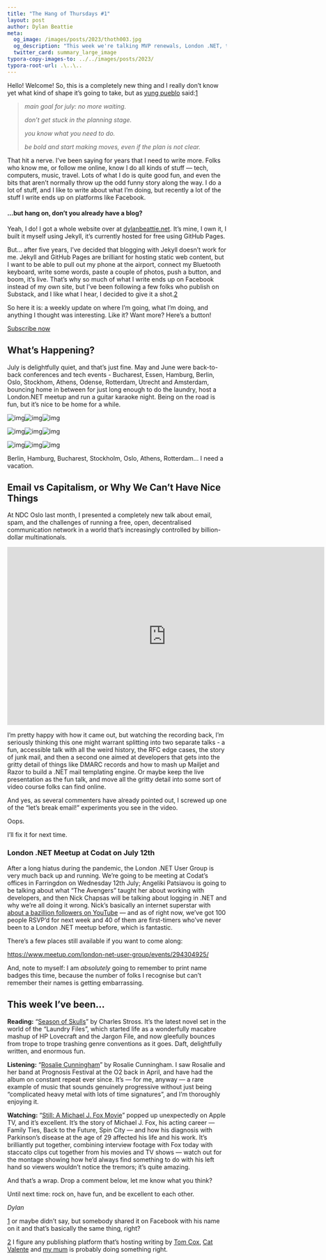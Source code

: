 ```yaml
---
title: "The Hang of Thursdays #1"
layout: post
author: Dylan Beattie
meta:
  og_image: /images/posts/2023/thoth003.jpg
  og_description: "This week we're talking MVP renewals, London .NET, taking Guitaraoke to Denmark, rejected GitHub profile achievements, and social media going into meltdown."
  twitter_card: summary_large_image
typora-copy-images-to: ../../images/posts/2023/
typora-root-url: .\..\..
---
```


Hello! Welcome! So, this is a completely new thing and I really don’t know yet what kind of shape it’s going to take, but as [yung pueblo](https://yungpueblo.com/) said:[1](#footnote-1)

> *main goal for july: no more waiting.*
>
> *don’t get stuck in the planning stage.* 
>
> *you know what you need to do.* 
>
> *be bold and start making moves, even if the plan is not clear.*

That hit a nerve. I’ve been saying for years that I need to write more. Folks who know me, or follow me online, know I do all kinds of stuff — tech, computers, music, travel. Lots of what I do is quite good fun, and even the bits that aren’t normally throw up the odd funny story along the way. I do a lot of stuff, and I like to write about what I’m doing, but recently a lot of the stuff I write ends up on platforms like Facebook.

#### …but hang on, don’t you already have a blog?

Yeah, I do! I got a whole website over at [dylanbeattie.net](https://dylanbeattie.net/). It’s mine, I own it, I built it myself using Jekyll, it’s currently hosted for free using GitHub Pages.

But… after five years, I’ve decided that blogging with Jekyll doesn’t work for me. Jekyll and GitHub Pages are brilliant for hosting static web content, but I want to be able to pull out my phone at the airport, connect my Bluetooth keyboard, write some words, paste a couple of photos, push a button, and boom, it’s live. That’s why so much of what I write ends up on Facebook instead of my own site, but I’ve been following a few folks who publish on Substack, and I like what I hear, I decided to give it a shot.[2](#footnote-2)

So here it is: a weekly update on where I’m going, what I’m doing, and anything I thought was interesting. Like it? Want more? Here’s a button!

[Subscribe now](%%checkout_url%%)

## What’s Happening?

July is delightfully quiet, and that’s just fine. May and June were back-to-back conferences and tech events - Bucharest, Essen, Hamburg, Berlin, Oslo, Stockhom, Athens, Odense, Rotterdam, Utrecht and Amsterdam, bouncing home in between for just long enough to do the laundry, host a London.NET meetup and run a guitar karaoke night. Being on the road is fun, but it’s nice to be home for a while.



![img](/images/posts/2023/https%3A%2F%2Fsubstack-post-media.s3.amazonaws.com%2Fpublic%2Fimages%2F08bbb305-ecae-4ed0-b4bd-fb394ec4c80a_3088x2320.jpeg)![img](/images/posts/2023/https%3A%2F%2Fsubstack-post-media.s3.amazonaws.com%2Fpublic%2Fimages%2Fc16ee640-6cab-4a74-88e0-82dec973ab6d_3088x2320.jpeg)![img](/images/posts/2023/https%3A%2F%2Fsubstack-post-media.s3.amazonaws.com%2Fpublic%2Fimages%2F44ececa4-ab45-4eb2-9029-f1f30a673905_4032x3024.jpeg)

![img](/images/posts/2023/https%3A%2F%2Fsubstack-post-media.s3.amazonaws.com%2Fpublic%2Fimages%2Ff9e6082d-81fd-42aa-bc37-dc921b3678ee_1200x1600.jpeg)![img](/images/posts/2023/https%3A%2F%2Fsubstack-post-media.s3.amazonaws.com%2Fpublic%2Fimages%2Feb0d3eba-ed65-4479-bb61-62e02d1b8bd3_4032x3024.jpeg)![img](/images/posts/2023/https%3A%2F%2Fsubstack-post-media.s3.amazonaws.com%2Fpublic%2Fimages%2F54afc19d-f9d7-473d-96cd-11eb3e42ef49_3088x2320.jpeg)

![img](/images/posts/2023/https%3A%2F%2Fsubstack-post-media.s3.amazonaws.com%2Fpublic%2Fimages%2F8bcaf318-c3ef-40cb-9685-87be041855ad_4032x3024.jpeg)![img](/images/posts/2023/https%3A%2F%2Fsubstack-post-media.s3.amazonaws.com%2Fpublic%2Fimages%2F1224f410-adc4-4e99-8499-341da5050ec6_4032x3024.jpeg)![img](/images/posts/2023/https%3A%2F%2Fsubstack-post-media.s3.amazonaws.com%2Fpublic%2Fimages%2F22352e83-e9e2-4cf8-90c8-5c02696a3460_4032x3024.jpeg)

Berlin, Hamburg, Bucharest, Stockholm, Oslo, Athens, Rotterdam... I need a vacation.

## Email vs Capitalism, or Why We Can’t Have Nice Things

At NDC Oslo last month, I presented a completely new talk about email, spam, and the challenges of running a free, open, decentralised communication network in a world that’s increasingly controlled by billion-dollar multinationals.

<iframe src="https://www.youtube-nocookie.com/embed/mrGfahzt-4Q?rel=0&amp;autoplay=0&amp;showinfo=0&amp;enablejsapi=0" frameborder="0" loading="lazy" gesture="media" allow="autoplay; fullscreen" allowautoplay="true" allowfullscreen="true" width="728" height="409"></iframe>

I’m pretty happy with how it came out, but watching the recording back, I’m seriously thinking this one might warrant splitting into two separate talks - a fun, accessible talk with all the weird history, the RFC edge cases, the story of junk mail, and then a second one aimed at developers that gets into the gritty detail of things like DMARC records and how to mash up Mailjet and Razor to build a .NET mail templating engine. Or maybe keep the live presentation as the fun talk, and move all the gritty detail into some sort of video course folks can find online.

And yes, as several commenters have already pointed out, I screwed up one of the “let’s break email!” experiments you see in the video. 

Oops. 

I’ll fix it for next time.

### London .NET Meetup at Codat on July 12th

After a long hiatus during the pandemic, the London .NET User Group is very much back up and running. We’re going to be meeting at Codat’s offices in Farringdon on Wednesday 12th July; Angeliki Patsiavou is going to be talking about what “The Avengers” taught her about working with developers, and then Nick Chapsas will be talking about logging in .NET and why we’re all doing it wrong. Nick’s basically an internet superstar with [about a bazillion followers on YouTube](https://www.youtube.com/channel/UCrkPsvLGln62OMZRO6K-llg) — and as of right now, we’ve got 100 people RSVP’d for next week and 40 of them are first-timers who’ve never been to a London .NET meetup before, which is fantastic.

There’s a few places still available if you want to come along: 

https://www.meetup.com/london-net-user-group/events/294304925/

And, note to myself: I am *absolutely* going to remember to print name badges this time, because the number of folks I recognise but can’t remember their names is getting embarrassing.

## This week I’ve been…

**Reading:** “[Season of Skulls](https://store.orbit-books.co.uk/products/season-of-skulls?_pos=2&_sid=2b784b872&_ss=r)” by Charles Stross. It’s the latest novel set in the world of the “Laundry Files”, which started life as a wonderfully macabre mashup of HP Lovecraft and the Jargon File, and now gleefully bounces from trope to trope trashing genre conventions as it goes. Daft, delightfully written, and enormous fun.

**Listening:** “[Rosalie Cunningham](https://open.spotify.com/album/5mENWT44VJdv0bkkjYOjIa?si=PUdCYozLQlSwWpr566jgCQ)” by Rosalie Cunningham. I saw Rosalie and her band at Prognosis Festival at the O2 back in April, and have had the album on constant repeat ever since. It’s — for me, anyway — a rare example of music that sounds genuinely progressive without just being “complicated heavy metal with lots of time signatures”, and I’m thoroughly enjoying it.

**Watching:** “[Still: A Michael J. Fox Movie](https://www.youtube.com/watch?v=lBrwkqlg1jA)” popped up unexpectedly on Apple TV, and it’s excellent. It’s the story of Michael J. Fox, his acting career — Family Ties, Back to the Future, Spin City — and how his diagnosis with Parkinson’s disease at the age of 29 affected his life and his work. It’s brilliantly put together, combining interview footage with Fox today with staccato clips cut together from his movies and TV shows — watch out for the montage showing how he’d always find something to do with his left hand so viewers wouldn’t notice the tremors; it’s quite amazing.

And that’s a wrap. Drop a comment below, let me know what you think? 

Until next time: rock on, have fun, and be excellent to each other.

*Dylan*

[1](#footnote-anchor-1) or maybe didn’t say, but somebody shared it on Facebook with his name on it and that’s basically the same thing, right?

[2](#footnote-anchor-2) I figure any publishing platform that’s hosting writing by [Tom Cox](https://tomcox.substack.com/), [Cat Valente](https://catvalente.substack.com/) and [my mum](https://tinabeattie.substack.com/) is probably doing something right.